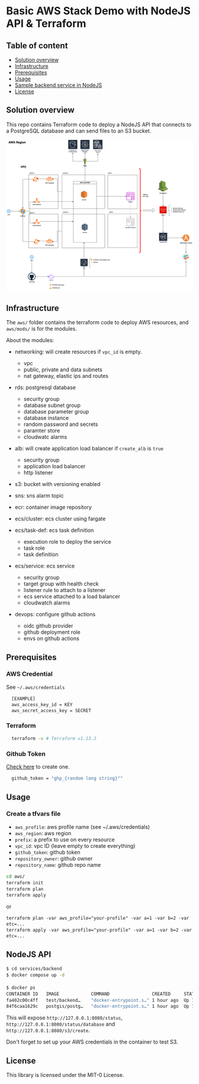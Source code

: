 # Basic AWS Stack Demo with NodeJS API & Terraform

## Table of content

   * [Solution overview](#solution-overview)
   * [Infrastructure](#infrastructure)
   * [Prerequisites](#prerequisites)
   * [Usage](#usage)
   * [Sample backend service in NodeJS](#nodejs-api)
   * [License](#license)



## Solution overview

This repo contains Terraform code to deploy a NodeJS API that connects to a PostgreSQL database and can send files to an S3 bucket.

<p align="center">
  <img src="docs/solution.png"/>
</p>




## Infrastructure

The `aws/` folder contains the terraform code to deploy AWS resources, and `aws/mods/` is for the modules.

About the modules:

- networking: will create resources if `vpc_id` is empty.
  - vpc
  - public, private and data subnets
  - nat gateway, elastic ips and routes

- rds: postgresql database
  - security group
  - database subnet group
  - database parameter group
  - database instance
  - random password and secrets 
  - paramter store
  - cloudwatc alarms

- alb: will create application load balancer if `create_alb` is `true`
  - security group
  - application load balancer
  - http listener

- s3: bucket with versioning enabled
- sns: sns alarm topic 
- ecr: container image repository
- ecs/cluster: ecs cluster using fargate
- ecs/task-def: ecs task definition
  - execution role to deploy the service
  - task role
  - task definition

- ecs/service: ecs service
  - security group
  - target group with health check
  - listener rule to attach to a listener
  - ecs service attached to a load balancer
  - cloudwatch alarms

- devops: configure github actions
  - oidc github provider
  - github deployment role
  - envs on github actions


## Prerequisites

### AWS Credential
See `~/.aws/credentials`
```
  [EXAMPLE]
  aws_access_key_id = KEY
  aws_secret_access_key = SECRET
```
### Terraform
```bash
  terraform -v # Terraform v1.13.2
```

### Github Token

[Check here](https://docs.github.com/en/github/authenticating-to-github/creating-a-personal-access-token) to create one.
```bash
  github_token = "ghp_{random long string}""
```


## Usage

### Create a tfvars file

+ `aws_profile`: aws profile name (see ~/.aws/credentials)
+ `aws_region`: aws region
+ `prefix`: a prefix to use on every resource
+ `vpc_id`: vpc ID (leave empty to create everything)
+ `github_token`: github token
+ `repository_owner`: github owner
+ `repository_name`: github repo name


```bash
cd aws/
terraform init
terraform plan
terraform apply
```

or 

```shell
terraform plan -var aws_profile="your-profile" -var a=1 -var b=2 -var etc=...
terraform apply -var aws_profile="your-profile" -var a=1 -var b=2 -var etc=...
```


## NodeJS API

```bash
$ cd services/backend
$ docker compose up -d

$ docker ps
CONTAINER ID   IMAGE            COMMAND                CREATED     STATUS    PORTS                      NAMES
fa402c00c4ff   test/backend…    "docker-entrypoint.s…" 1 hour ago  Up 1 hour 0.0.0.0:8080->8080/tcp…    backend-backend-1
84f6caa1629c   postgis/postg…   "docker-entrypoint.s…" 1 hour ago  Up 1 hour 0.0.0.0:61480->5432/tcp…   backend-postgres-1

```
This will expose `http://127.0.0.1:8080/status`, `http://127.0.0.1:8080/status/database` and `http://127.0.0.1:8080/s3/create`.

Don't forget to set up your AWS credentials in the container to test S3.



## License
This library is licensed under the MIT-0 License.